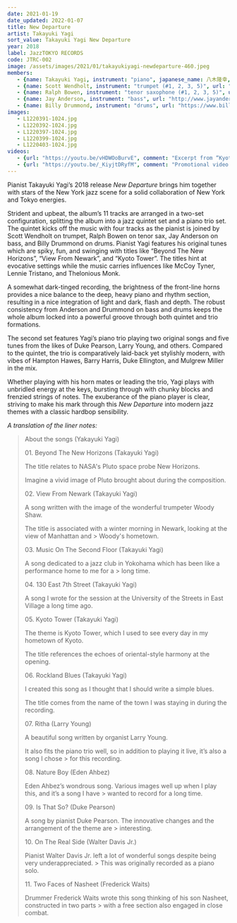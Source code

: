 ```yaml
---
date: 2021-01-19
date_updated: 2022-01-07
title: New Departure
artist: Takayuki Yagi
sort_value: Takayuki Yagi New Departure
year: 2018
label: JazzTOKYO RECORDS
code: JTRC-002
image: /assets/images/2021/01/takayukiyagi-newdeparture-460.jpeg
members:
   - {name: Takayuki Yagi, instrument: "piano", japanese_name: 八木隆幸, url: "https://yagitakayuki.com"}
   - {name: Scott Wendholt, instrument: "trumpet (#1, 2, 3, 5)", url: "https://www.scottwendholt.net/"}
   - {name: Ralph Bowen, instrument: "tenor saxophone (#1, 2, 3, 5)", url: "http://www.ralphbowen.com/"}
   - {name: Jay Anderson, instrument: "bass", url: "http://www.jayandersonbass.com/"}
   - {name: Billy Drummond, instrument: "drums", url: "https://www.billydrummonddrums.com/"}
images:
   - L1220391-1024.jpg
   - L1220392-1024.jpg
   - L1220397-1024.jpg
   - L1220399-1024.jpg
   - L1220403-1024.jpg
videos: 
   - {url: "https://youtu.be/vHDWOoBurvE", comment: "Excerpt from “Kyoto Tower”, the fifth track on this album"}
   - {url: "https://youtu.be/_KiyjtDRyfM", comment: "Promotional video for this album"}
---
```

Pianist Takayuki Yagi’s 2018 release *New Departure* brings him together with stars of the New York jazz scene for a solid collaboration of New York and Tokyo energies.

Strident and upbeat, the album’s 11 tracks are arranged in a two-set configuration, splitting the album into a jazz quintet set and a piano trio set. The quintet kicks off the music with four tracks as the pianist is joined by Scott Wendholt on trumpet, Ralph Bowen on tenor sax, Jay Anderson on bass, and Billy Drummond on drums. Pianist Yagi features his original tunes which are spiky, fun, and swinging with titles like “Beyond The New Horizons”, “View From Newark”, and “Kyoto Tower”. The titles hint at evocative settings while the music carries influences like McCoy Tyner, Lennie Tristano, and Thelonious Monk.

A somewhat dark-tinged recording, the brightness of the front-line horns provides a nice balance to the deep, heavy piano and rhythm section, resulting in a nice integration of light and dark, flash and depth. The robust consistency from Anderson and Drummond on bass and drums keeps the whole album locked into a powerful groove through both quintet and trio formations.

The second set features Yagi’s piano trio playing two original songs and five tunes from the likes of Duke Pearson, Larry Young, and others. Compared to the quintet, the trio is comparatively laid-back yet stylishly modern, with vibes of Hampton Hawes, Barry Harris, Duke Ellington, and Mulgrew Miller in the mix.

Whether playing with his horn mates or leading the trio, Yagi plays with unbridled energy at the keys, bursting through with chunky blocks and frenzied strings of notes. The exuberance of the piano player is clear, striving to make his mark through this *New Departure* into modern jazz themes with a classic hardbop sensibility.

*A translation of the liner notes:*

> About the songs (Yakayuki Yagi)
> 
> 01\. Beyond The New Horizons (Takayuki Yagi)
> 
> The title relates to NASA's Pluto space probe New Horizons.
> 
> Imagine a vivid image of Pluto brought about during the composition.
> 
> 02\. View From Newark (Takayuki Yagi)
> 
> A song written with the image of the wonderful trumpeter Woody Shaw.
> 
> The title is associated with a winter morning in Newark, looking at the view of Manhattan and > Woody's hometown.
> 
> 03\. Music On The Second Floor (Takayuki Yagi)
> 
> A song dedicated to a jazz club in Yokohama which has been like a performance home to me for a > long time.
> 
> 04\. 130 East 7th Street (Takayuki Yagi)
> 
> A song I wrote for the session at the University of the Streets in East Village a long time ago.
> 
> 05\. Kyoto Tower (Takayuki Yagi)
> 
> The theme is Kyoto Tower, which I used to see every day in my hometown of Kyoto.
> 
> The title references the echoes of oriental-style harmony at the opening.
> 
> 06\. Rockland Blues (Takayuki Yagi)
> 
> I created this song as I thought that I should write a simple blues.
> 
> The title comes from the name of the town I was staying in during the recording.
> 
> 07\. Ritha (Larry Young)
> 
> A beautiful song written by organist Larry Young.
> 
> It also fits the piano trio well, so in addition to playing it live, it’s also a song I chose > for this recording.
> 
> 08\. Nature Boy (Eden Ahbez)
> 
> Eden Ahbez’s wondrous song. Various images well up when I play this, and it’s a song I have > wanted to record for a long time.
> 
> 09\. Is That So? (Duke Pearson)
> 
> A song by pianist Duke Pearson. The innovative changes and the arrangement of the theme are > interesting.
> 
> 10\. On The Real Side (Walter Davis Jr.)
> 
> Pianist Walter Davis Jr. left a lot of wonderful songs despite being very underappreciated. > This was originally recorded as a piano solo.
> 
> 11\. Two Faces of Nasheet (Frederick Waits)
> 
> Drummer Frederick Waits wrote this song thinking of his son Nasheet, constructed in two parts > with a free section also engaged in close combat.
>




